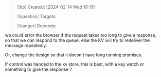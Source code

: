 
>[!tip] Created: [2024-02-14 Wed 16:19]

>[!question] Targets: 

>[!danger] Depends: 

we could error the browser if the request takes too long to give a response, so that we can respond to the queue, else the KV will try to redeliver the message repeatedly.

Or, change the design so that it doesn't have long running promises.

If control was handed to the kv store, this is best, with a key watch or something to give the response ?